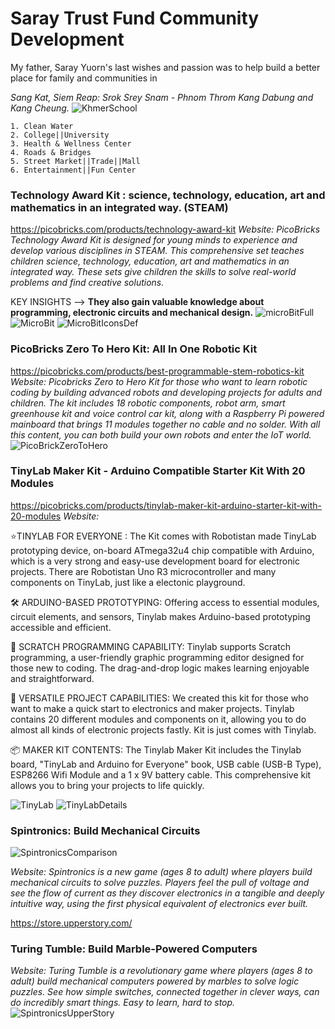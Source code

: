 # Saray Trust Fund Community Development
My father, Saray Yuorn's last wishes and passion was to help build a better place for family and communities in 

*Sang Kat, Siem Reap: Srok Srey Snam - Phnom Throm Kang Dabung and Kang Cheung.*
![KhmerSchool](https://github.com/marysaray/SarayTrustFundCommunityDevelopment/assets/82470838/d579a2ec-4593-4b7b-b034-c4b243fe9194)
```
1. Clean Water
2. College||University
3. Health & Wellness Center
4. Roads & Bridges
5. Street Market||Trade||Mall
6. Entertainment||Fun Center
```
### Technology Award Kit : science, technology, education, art and mathematics in an integrated way. (STEAM)
https://picobricks.com/products/technology-award-kit
*Website: PicoBricks Technology Award Kit is designed for young minds to experience and develop various disciplines in STEAM. This comprehensive set teaches children science, technology, education, art and mathematics in an integrated way. These sets give children the skills to solve real-world problems and find creative solutions.* 

KEY INSIGHTS --> <b>They also gain valuable knowledge about programming, electronic circuits and mechanical design.</b>
![microBitFull](https://github.com/marysaray/SarayTrustFundCommunityDevelopment/assets/82470838/d4bbff8c-61d7-415d-a1d9-f0d553abed8c)
![MicroBit](https://github.com/marysaray/SarayTrustFundCommunityDevelopment/assets/82470838/0fe8c467-b099-417b-a741-f3513ea3c11d)
![MicroBitIconsDef](https://github.com/marysaray/SarayTrustFundCommunityDevelopment/assets/82470838/aca9c050-263e-4d50-8cbb-ae3edd77a3e0)
### PicoBricks Zero To Hero Kit: All In One Robotic Kit 
https://picobricks.com/products/best-programmable-stem-robotics-kit *Website: Picobricks Zero to Hero Kit for those who want to learn robotic coding by building advanced robots and developing projects for adults and children.
The kit includes 18 robotic components, robot arm, smart greenhouse kit and voice control car kit, along with a Raspberry Pi powered mainboard that brings 11 modules together no cable and no solder. With all this content, you can both build your own robots and enter the IoT world.*
![PicoBrickZeroToHero](https://github.com/marysaray/SarayTrustFundCommunityDevelopment/assets/82470838/2eaabea3-55ee-4fbd-917a-838cb79c812c)

### TinyLab Maker Kit - Arduino Compatible Starter Kit With 20 Modules
https://picobricks.com/products/tinylab-maker-kit-arduino-starter-kit-with-20-modules *Website:*

⭐TINYLAB FOR EVERYONE : The Kit comes with Robotistan made TinyLab prototyping device, on-board ATmega32u4 chip compatible with Arduino, which is a very strong and easy-use development board for electronic projects. There are Robotistan Uno R3 microcontroller and many components on TinyLab, just like a electonic playground.

🛠️ ARDUINO-BASED PROTOTYPING: Offering access to essential modules, circuit elements, and sensors, Tinylab makes Arduino-based prototyping accessible and efficient.

👶 SCRATCH PROGRAMMING CAPABILITY: Tinylab supports Scratch programming, a user-friendly graphic programming editor designed for those new to coding. The drag-and-drop logic makes learning enjoyable and straightforward.

🔧 VERSATILE PROJECT CAPABILITIES: We created this kit for those who want to make a quick start to electronics and maker projects. Tinylab contains 20 different modules and components on it, allowing you to do almost all kinds of electronic projects fastly. Kit is just comes with Tinylab.

📦 MAKER KIT CONTENTS: The Tinylab Maker Kit includes the Tinylab board, "TinyLab and Arduino for Everyone" book, USB cable (USB-B Type), ESP8266 Wifi Module and a 1 x 9V battery cable. This comprehensive kit allows you to bring your projects to life quickly.

![TinyLab](https://github.com/marysaray/SarayTrustFundCommunityDevelopment/assets/82470838/506f5201-c77a-4267-8f86-a476a7390c4a)
![TinyLabDetails](https://github.com/marysaray/SarayTrustFundCommunityDevelopment/assets/82470838/deb3cb56-9354-41b6-9dc1-c4e98dda8fad)

### Spintronics: Build Mechanical Circuits 
![SpintronicsComparison](https://github.com/marysaray/SarayTrustFundCommunityDevelopment/assets/82470838/fd03a73f-cb23-482e-a4e2-b7d954e7dbc9)

*Website: Spintronics is a new game (ages 8 to adult) where players build mechanical circuits to solve puzzles. Players feel the pull of voltage and see the flow of current as they discover electronics in a tangible and deeply intuitive way, using the first physical equivalent of electronics ever built.*

https://store.upperstory.com/

### Turing Tumble: Build Marble-Powered Computers
*Website: Turing Tumble is a revolutionary game where players (ages 8 to adult) build mechanical computers powered by marbles to solve logic puzzles. See how simple switches, connected together in clever ways, can do incredibly smart things. Easy to learn, hard to stop.*
![SpintronicsUpperStory](https://github.com/marysaray/SarayTrustFundCommunityDevelopment/assets/82470838/8fce8c3f-fd2d-4bce-a03f-1f712dd80c00)
